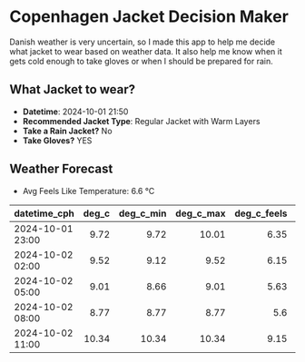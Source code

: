 
# Copenhagen Jacket Decision Maker

Danish weather is very uncertain, so I made this app to help me decide what jacket to wear based on weather data. 
It also help me know when it gets cold enough to take gloves or when I should be prepared for rain.

## What Jacket to wear?

- **Datetime**: 2024-10-01 21:50
- **Recommended Jacket Type**: Regular Jacket with Warm Layers
- **Take a Rain Jacket?** No
- **Take Gloves?** YES

## Weather Forecast
- Avg Feels Like Temperature: 6.6 °C

| datetime_cph     |   deg_c |   deg_c_min |   deg_c_max |   deg_c_feels | weather   | wind   | rain   |
|:-----------------|--------:|------------:|------------:|--------------:|:----------|:-------|:-------|
| 2024-10-01 23:00 |    9.72 |        9.72 |       10.01 |          6.35 | Clouds    | High   | None   |
| 2024-10-02 02:00 |    9.52 |        9.12 |        9.52 |          6.15 | Clouds    | High   | None   |
| 2024-10-02 05:00 |    9.01 |        8.66 |        9.01 |          5.63 | Clouds    | High   | None   |
| 2024-10-02 08:00 |    8.77 |        8.77 |        8.77 |          5.6  | Clouds    | Medium | None   |
| 2024-10-02 11:00 |   10.34 |       10.34 |       10.34 |          9.15 | Clouds    | Medium | None   |
        